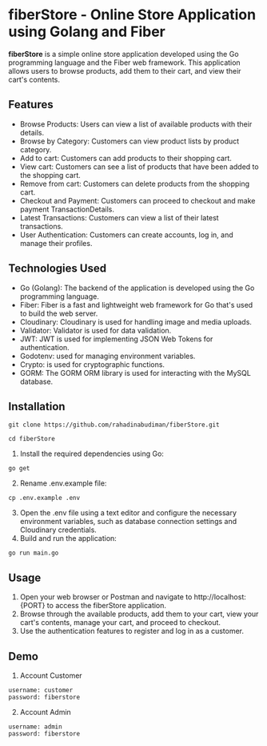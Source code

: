 # fiberStore - Online Store Application using Golang and Fiber

**fiberStore** is a simple online store application developed using the Go programming language and the Fiber web framework. This application allows users to browse products, add them to their cart, and view their cart's contents.

## Features

- Browse Products: Users can view a list of available products with their details.
- Browse by Category: Customers can view product lists by product category.
- Add to cart: Customers can add products to their shopping cart.
- View cart: Customers can see a list of products that have been added to the shopping cart.
- Remove from cart: Customers can delete products from the shopping cart.
- Checkout and Payment: Customers can proceed to checkout and make payment TransactionDetails.
- Latest Transactions: Customers can view a list of their latest transactions.
- User Authentication: Customers can create accounts, log in, and manage their profiles.

## Technologies Used

- Go (Golang): The backend of the application is developed using the Go programming language.
- Fiber: Fiber is a fast and lightweight web framework for Go that's used to build the web server.
- Cloudinary: Cloudinary is used for handling image and media uploads.
- Validator: Validator is used for data validation.
- JWT: JWT is used for implementing JSON Web Tokens for authentication.
- Godotenv: used for managing environment variables.
- Crypto: is used for cryptographic functions.
- GORM: The GORM ORM library is used for interacting with the MySQL database.

## Installation

```
git clone https://github.com/rahadinabudiman/fiberStore.git
```

```
cd fiberStore
```

1. Install the required dependencies using Go:

```
go get
```

2. Rename .env.example file:

```
cp .env.example .env
```

3. Open the .env file using a text editor and configure the necessary environment variables, such as database connection settings and Cloudinary credentials.
4. Build and run the application:

```
go run main.go
```

## Usage

1. Open your web browser or Postman and navigate to http://localhost:{PORT} to access the fiberStore application.
2. Browse through the available products, add them to your cart, view your cart's contents, manage your cart, and proceed to checkout.
3. Use the authentication features to register and log in as a customer.

## Demo

1. Account Customer

```
username: customer
password: fiberstore
```

2. Account Admin

```
username: admin
password: fiberstore
```
